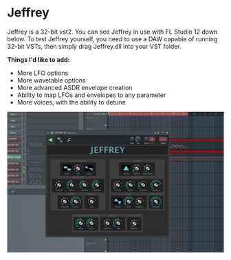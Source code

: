 # Jeffrey
Jeffrey is a 32-bit vst2. You can see Jeffrey in use with FL Studio 12 down below. To test Jeffrey yourself, you need to use a DAW capable of running 32-bit VSTs, then simply drag Jeffrey.dll into your VST folder.

**Things I'd like to add:**
* More LFO options
* More wavetable options
* More advanced ASDR envelope creation
* Ability to map LFOs and envelopes to any parameter
* More voices, with the ability to detune

![here](https://raw.githubusercontent.com/hmedlen/Jeffrey/master/Jeffrey_In_Use.png)
